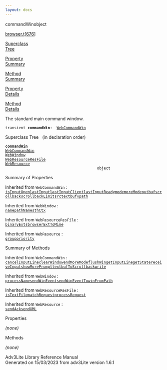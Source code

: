 ```yaml
---
layout: docs
---
```

<span class="title">commandWin</span><span class="type">object</span>

[browser.t](../file/browser.t.html)\[[676](../source/browser.t.html#676)\]

[Superclass  
Tree](#_SuperClassTree_)

[Property  
Summary](#_PropSummary_)

[Method  
Summary](#_MethodSummary_)

[Property  
Details](#_Properties_)

[Method  
Details](#_Methods_)



The standard main command window.

`transient `**`commandWin`**` :   `[`WebCommandWin`](../object/WebCommandWin.html)



<span id="_SuperClassTree_"></span>



<span class="hdln">Superclass Tree</span>   (in declaration order)



**`commandWin`**  
[`WebCommandWin`](../object/WebCommandWin.html)  
[`WebWindow`](../object/WebWindow.html)  
[`WebResourceResFile`](../object/WebResourceResFile.html)  
[`WebResource`](../object/WebResource.html)  
`                                         object`  
<span id="_PropSummary_"></span>



<span class="hdln">Summary of Properties</span>  





Inherited from `WebCommandWin` :  
[`isInputOpen`](../object/WebCommandWin.html#isInputOpen)[`lastInput`](../object/WebCommandWin.html#lastInput)[`lastInputClient`](../object/WebCommandWin.html#lastInputClient)[`lastInputReady`](../object/WebCommandWin.html#lastInputReady)[`mode`](../object/WebCommandWin.html#mode)[`moreMode`](../object/WebCommandWin.html#moreMode)[`outbuf`](../object/WebCommandWin.html#outbuf)[`scrollback`](../object/WebCommandWin.html#scrollback)[`scrollbackLimit`](../object/WebCommandWin.html#scrollbackLimit)[`src`](../object/WebCommandWin.html#src)[`textbuf`](../object/WebCommandWin.html#textbuf)[`vpath`](../object/WebCommandWin.html#vpath)

Inherited from `WebWindow` :  
[`name`](../object/WebWindow.html#name)[`pathName`](../object/WebWindow.html#pathName)[`sthCtx`](../object/WebWindow.html#sthCtx)

Inherited from `WebResourceResFile` :  
[`binaryExts`](../object/WebResourceResFile.html#binaryExts)[`browserExtToMime`](../object/WebResourceResFile.html#browserExtToMime)

Inherited from `WebResource` :  
[`group`](../object/WebResource.html#group)[`priority`](../object/WebResource.html#priority)

<span id="_MethodSummary_"></span>



<span class="hdln">Summary of Methods</span>  





Inherited from `WebCommandWin` :  
[`cancelInputLine`](../object/WebCommandWin.html#cancelInputLine)[`clearWindow`](../object/WebCommandWin.html#clearWindow)[`endMoreMode`](../object/WebCommandWin.html#endMoreMode)[`flushWin`](../object/WebCommandWin.html#flushWin)[`getInputLine`](../object/WebCommandWin.html#getInputLine)[`getState`](../object/WebCommandWin.html#getState)[`receiveInput`](../object/WebCommandWin.html#receiveInput)[`showMorePrompt`](../object/WebCommandWin.html#showMorePrompt)[`textbufToScrollback`](../object/WebCommandWin.html#textbufToScrollback)[`write`](../object/WebCommandWin.html#write)

Inherited from `WebWindow` :  
[`processName`](../object/WebWindow.html#processName)[`sendWinEvent`](../object/WebWindow.html#sendWinEvent)[`sendWinEventTo`](../object/WebWindow.html#sendWinEventTo)[`winFromPath`](../object/WebWindow.html#winFromPath)

Inherited from `WebResourceResFile` :  
[`isTextFile`](../object/WebResourceResFile.html#isTextFile)[`matchRequest`](../object/WebResourceResFile.html#matchRequest)[`processRequest`](../object/WebResourceResFile.html#processRequest)

Inherited from `WebResource` :  
[`sendAck`](../object/WebResource.html#sendAck)[`sendXML`](../object/WebResource.html#sendXML)

<span id="_Properties_"></span>



<span class="hdln">Properties</span>  



*(none)* <span id="_Methods_"></span>



<span class="hdln">Methods</span>  



*(none)*



Adv3Lite Library Reference Manual  
Generated on 15/03/2023 from adv3Lite version 1.6.1


